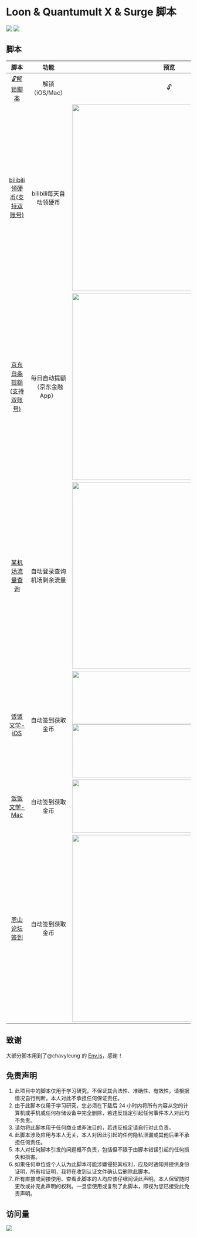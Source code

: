 # Loon & Quantumult X  & Surge 脚本

![](https://img.shields.io/badge/License-GPL%20v3%2B-orange)
![](https://badgen.net/github/stars/cyubuchen/scripts)

## 脚本

|                             脚本                             |            功能             |                             预览                             |
| :----------------------------------------------------------: | :-------------------------: | :----------------------------------------------------------: |
| [🔓解锁脚本](https://github.com/cyubuchen/scripts/tree/unlock) |       解锁（iOS/Mac）       |                              🔓                               |
| [bilibili领硬币(支持双账号)](https://github.com/cyubuchen/scripts/blob/master/task/bilibiliCoins.js) | bilibili每天自动领硬币 | <div align=center><img width="530" height="509" src="https://raw.githubusercontent.com/cyubuchen/scripts/master/pics/bilibiliCoins.JPEG"/></div> |
| [京东白条提额(支持双账号)](https://github.com/cyubuchen/scripts/blob/master/task/jdBaiTiao.js) | 每日自动提额（京东金融App） | <div align=center><img width="530" height="509" src="https://raw.githubusercontent.com/cyubuchen/scripts/master/pics/jdBaiTiao.JPEG"/></div> |
| [某机场流量查询](https://github.com/cyubuchen/scripts/blob/master/task/AirportFlow.js) |  自动登录查询机场剩余流量   | <div align=center><img width="530" height="509" src="https://raw.githubusercontent.com/cyubuchen/scripts/master/pics/airportFlow.JPEG"/></div> |
| [饭饭文学-iOS](https://github.com/cyubuchen/scripts/blob/master/task/FanfanNovels_foriOS.js) |      自动签到获取金币       | <div align=center><img width="530" height="145" src="https://raw.githubusercontent.com/cyubuchen/scripts/master/pics/fanfanNovels.jpg"/></div><div align=center><img width="530" height="145" src="https://raw.githubusercontent.com/cyubuchen/scripts/master/pics/fanfanNovelsQX.jpg"/></div> |
| [饭饭文学-Mac](https://github.com/cyubuchen/scripts/blob/master/task/FanfanNovels_forMac.js) |      自动签到获取金币       | <div align=center><img width="530" height="145" src="https://raw.githubusercontent.com/cyubuchen/scripts/master/pics/fanfanNovelsMac.png"/></div> |
| [恩山论坛签到](https://github.com/cyubuchen/scripts/blob/master/task/enshanCheckin.js) |      自动签到获取金币       | <div align=center><img width="530" height="509" src="https://raw.githubusercontent.com/cyubuchen/scripts/master/pics/enshanCheckin.jpg"/></div> |

## 致谢

大部分脚本用到了@chavyleung 的 [Env.js](https://github.com/chavyleung/scripts/blob/f247dbeae4fe0c5b64687a42e5da075bfd546b0c/Env.js)，感谢！



## 免责声明

1. 此项目中的脚本仅用于学习研究，不保证其合法性、准确性、有效性，请根据情况自行判断，本人对此不承担任何保证责任。
2. 由于此脚本仅用于学习研究，您必须在下载后 24 小时内将所有内容从您的计算机或手机或任何存储设备中完全删除，若违反规定引起任何事件本人对此均不负责。
3. 请勿将此脚本用于任何商业或非法目的，若违反规定请自行对此负责。
4. 此脚本涉及应用与本人无关，本人对因此引起的任何隐私泄漏或其他后果不承担任何责任。
5. 本人对任何脚本引发的问题概不负责，包括但不限于由脚本错误引起的任何损失和损害。
6. 如果任何单位或个人认为此脚本可能涉嫌侵犯其权利，应及时通知并提供身份证明，所有权证明，我将在收到认证文件确认后删除此脚本。
7. 所有直接或间接使用、查看此脚本的人均应该仔细阅读此声明。本人保留随时更改或补充此声明的权利。一旦您使用或复制了此脚本，即视为您已接受此免责声明。

## 访问量

![](http://profile-counter.glitch.me/cyubuchen/count.svg)